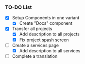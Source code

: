 ### TO-DO List

- [x] Setup Components in one variant
    - [x] Create "Docs" component
- [x] Transfer all projects
    - [x] Add description to all projects
    - [x] Fix project spash screen
- [ ] Create a services page
    - [x] Add description to all services 
- [ ] Complete a translation
